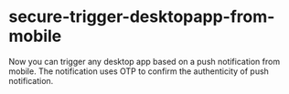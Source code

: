 # secure-trigger-desktopapp-from-mobile
Now you can trigger any desktop app based on a push notification from mobile. The notification uses OTP to confirm the authenticity of push notification.
